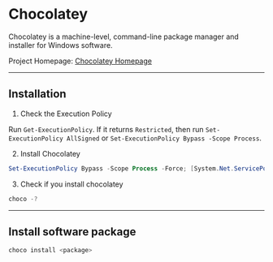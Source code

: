 # Chocolatey
Chocolatey is a machine-level, command-line package manager and installer for Windows software.

Project Homepage: [Chocolatey Homepage](https://chocolatey.org)

---
## Installation

1. Check the Execution Policy

Run `Get-ExecutionPolicy`. If it returns `Restricted`, then run `Set-ExecutionPolicy AllSigned` or `Set-ExecutionPolicy Bypass -Scope Process`.

2. Install Chocolatey

```powershell
Set-ExecutionPolicy Bypass -Scope Process -Force; [System.Net.ServicePointManager]::SecurityProtocol = [System.Net.ServicePointManager]::SecurityProtocol -bor 3072; iex ((New-Object System.Net.WebClient).DownloadString('https://community.chocolatey.org/install.ps1'))
```

3. Check if you install chocolatey

```powershell
choco -?
```

---
## Install software package

```powershell
choco install <package>
```

